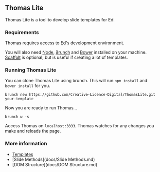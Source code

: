 ## Thomas Lite

Thomas Lite is a tool to develop slide templates for Ed.

### Requirements

Thomas requires access to Ed's development environment.

You will also need [Node], [Brunch] and [Bower] installed on your machine. [Scaffolt] is optional, but is useful if creating a lot of templates.

### Running Thomas Lite

You can clone Thomas Lite using brunch. This will run `npm install` and `bower install` for you.

```
brunch new https://github.com/Creative-Licence-Digital/ThomasLite.git your-template
```

Now you are ready to run Thomas...

```
brunch w -s
```

Access Thomas on `localhost:3333`. Thomas watches for any changes you make and reloads the page.

### More information

- [Templates](docs/Templates.md)
- [Slide Methods](docs/Slide Methods.md)
- [DOM Structure](docs/DOM Structure.md)

[Node]: https://nodejs.org/en/
[Brunch]: http://brunch.io
[Bower]: http://bower.io/
[Scaffolt]: https://github.com/paulmillr/scaffolt
